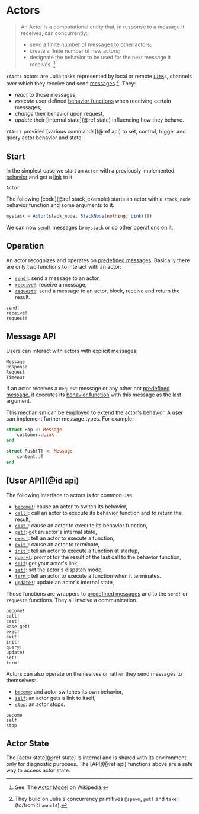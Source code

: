 # Actors

> An Actor is a computational entity that, in response to a message it receives, can concurrently:
>
> - send a finite number of messages to other actors;
> - create a finite number of new actors;
> - designate the behavior to be used for the next message it receives. [^1]

`YAActL` actors are Julia tasks represented by local or remote [`LINK`](@ref)s, channels over which they receive and send [messages](messages.md) [^2]. They:

- *react* to those messages,
- *execute* user defined [behavior functions](behavior.md) when receiving certain messages,
- *change* their behavior upon request,
- *update* their [internal state](@ref state) influencing how they behave.

`YAActL` provides [various commands](@ref api) to set, control, trigger and query actor behavior and state.

## Start

In the simplest case we start an `Actor` with a previously implemented [behavior](behavior.md) and get a [link](links.md) to it.

```@docs
Actor
```

The following [code](@ref stack_example) starts an actor with a `stack_node` behavior function and some arguments to it.

```julia
mystack = Actor(stack_node, StackNode(nothing, Link()))
```

We can now [`send!`](@ref) messages to `mystack` or do other operations on it.

## Operation

An actor recognizes and operates on [predefined messages](messages.md). Basically there are only two functions to interact with an actor:

- [`send!`](@ref): send a message to an actor,
- [`receive!`](@ref): receive a message,
- [`request!`](@ref): send a message to an actor, block, receive and return the result.

```@docs
send!
receive!
request!
```

## Message API

Users can interact with actors with explicit messages:

```@docs
Message
Response
Request
Timeout
```

If an actor receives a `Request` message or any other not [predefined message](messages.md), it executes its [behavior function](behavior.md) with this message as the last argument.

This mechanism can be employed to extend the actor's behavior. A user can implement further message types. For example:

```julia
struct Pop <: Message
    customer::Link
end

struct Push{T} <: Message
    content::T
end
```

## [User API](@id api)

The following interface to actors is for common use:

- [`become!`](@ref): cause an actor to switch its behavior,
- [`call!`](@ref): call an actor to execute its behavior function and to return the result,
- [`cast!`](@ref): cause an actor to execute its behavior function,
- [`get!`](@ref): get an actor's internal state,
- [`exec!`](@ref): tell an actor to execute a function,
- [`exit!`](@ref): cause an actor to terminate,
- [`init!`](@ref): tell an actor to execute a function at startup,
- [`query!`](@ref): prompt for the result of the last call to the behavior function,
- [`self`](@ref): get your actor's link,
- [`set!`](@ref): set the actor's dispatch mode,
- [`term!`](@ref): tell an actor to execute a function when it terminates.
- [`update!`](@ref): update an actor's internal state,

Those functions are wrappers to [predefined messages](messages.md) and to the `send!` or `request!` functions. They all involve a communication.

```@docs
become!
call!
cast!
Base.get!
exec!
exit!
init!
query!
update!
set!
term!
```

Actors can also operate on themselves or rather they send messages to themselves:

- [`become`](@ref): and actor switches its own behavior,
- [`self`](@ref): an actor gets a link to itself,
- [`stop`](@ref): an actor stops.

```@docs
become
self
stop
```

## Actor State

The [actor state](@ref state) is internal and is shared with its environment only for diagnostic purposes. The [API](@ref api) functions above are a safe way to access actor state.


[^1]: See: The [Actor Model](https://en.wikipedia.org/wiki/Actor_model) on Wikipedia.
[^2]: They build on Julia's concurrency primitives  `@spawn`, `put!` and `take!` (to/from `Channel`s).

